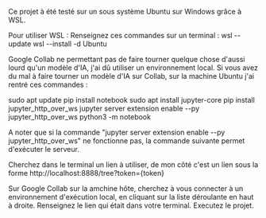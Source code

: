Ce projet à été testé sur un sous système Ubuntu sur Windows grâce à WSL.

Pour utiliser WSL : 
Renseignez ces commandes sur un terminal : 
wsl --update
wsl --install -d Ubuntu

Google Collab ne permettant pas de faire tourner quelque chose d'aussi lourd qu'un modèle d'IA, j'ai dû utiliser un environnement local.
Si vous avez du mal à faire tourner un modèle d'IA sur Collab, sur la machine Ubuntu j'ai rentré ces commandes : 

sudo apt update
pip install notebook
sudo apt install jupyter-core
pip install jupyter_http_over_ws
jupyter server extension enable --py jupyter_http_over_ws
python3 -m notebook  

A noter que si la commande "jupyter server extension enable --py jupyter_http_over_ws" ne fonctionne pas, la commande suivante permet d'exécuter le serveur.

Cherchez dans le terminal un lien à utiliser, de mon côté c'est un lien sous la forme  http://localhost:8888/tree?token={token}

Sur Google Collab sur la amchine hôte, cherchez à vous connecter à un environnement d'exécution local, en cliquant sur la liste déroulante en haut à droite.
Renseignez le lien qui était dans votre terminal.
Executez le projet.
